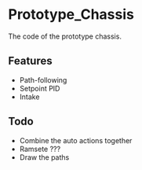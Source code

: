 # Prototype_Chassis
The code of the prototype chassis.
## Features
* Path-following 
* Setpoint PID 
* Intake
## Todo
* Combine the auto actions together
* Ramsete ???
* Draw the paths
